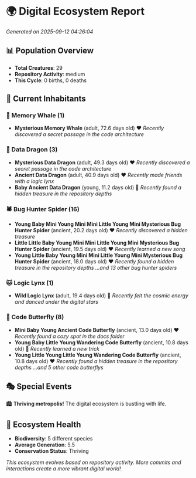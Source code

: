 # 🌍 Digital Ecosystem Report
*Generated on 2025-09-12 04:26:04*

## 📊 Population Overview
- **Total Creatures**: 29
- **Repository Activity**: medium
- **This Cycle**: 0 births, 0 deaths

## 👥 Current Inhabitants

### 🐋 Memory Whale (1)
- **Mysterious Memory Whale** (adult, 72.6 days old) ❤️
  *Recently discovered a secret passage in the code architecture*

### 🐉 Data Dragon (3)
- **Mysterious Data Dragon** (adult, 49.3 days old) ❤️
  *Recently discovered a secret passage in the code architecture*
- **Ancient Data Dragon** (adult, 40.9 days old) ❤️
  *Recently made friends with a logic lynx*
- **Baby Ancient Data Dragon** (young, 11.2 days old) 💚
  *Recently found a hidden treasure in the repository depths*

### 🕷️ Bug Hunter Spider (16)
- **Young Baby Mini Young Mini Mini Little Young Mini Mysterious Bug Hunter Spider** (ancient, 20.2 days old) ❤️
  *Recently discovered a hidden treasure*
- **Little Little Baby Young Mini Mini Little Young Mini Mysterious Bug Hunter Spider** (ancient, 19.5 days old) ❤️
  *Recently learned a new song*
- **Young Little Baby Young Mini Mini Little Young Mini Mysterious Bug Hunter Spider** (ancient, 18.0 days old) ❤️
  *Recently found a hidden treasure in the repository depths*
  *...and 13 other bug hunter spiders*

### 🐱 Logic Lynx (1)
- **Wild Logic Lynx** (adult, 19.4 days old) 💛
  *Recently felt the cosmic energy and danced under the digital stars*

### 🦋 Code Butterfly (8)
- **Mini Baby Young Ancient Code Butterfly** (ancient, 13.0 days old) ❤️
  *Recently found a cozy spot in the docs folder*
- **Young Baby Little Young Wandering Code Butterfly** (ancient, 10.8 days old) 💛
  *Recently learned a new trick*
- **Young Little Young Little Young Wandering Code Butterfly** (ancient, 10.8 days old) ❤️
  *Recently found a hidden treasure in the repository depths*
  *...and 5 other code butterflys*

## 🎭 Special Events

🏙️ **Thriving metropolis!** The digital ecosystem is bustling with life.

## 🔬 Ecosystem Health
- **Biodiversity**: 5 different species
- **Average Generation**: 5.5
- **Conservation Status**: Thriving

*This ecosystem evolves based on repository activity. More commits and interactions create a more vibrant digital world!*